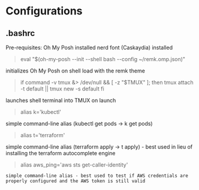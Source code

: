 # Configurations

## .bashrc
Pre-requisites: 
  Oh My Posh installed
  nerd font (Caskaydia) installed

>eval "$(oh-my-posh --init --shell bash --config ~/remk.omp.json)"

  initializes Oh My Posh on shell load with the remk theme
  
 >if command -v tmux &> /dev/null && [ -z "$TMUX" ]; then
	tmux attach -t default || tmux new -s default
  fi
  
  launches shell terminal into TMUX on launch
  
 >alias k='kubectl'
 
  simple command-line alias (kubectl get pods -> k get pods)
  
 >alias t='terraform'
 
  simple command-line alias (terraform apply -> t apply) - best used in lieu of installing the terraform autocomplete engine
  
  >alias aws_ping='aws sts get-caller-identity'
  
    simple command-line alias - best used to test if AWS credentials are properly configured and the AWS token is still valid
